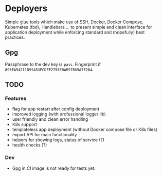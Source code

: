 # Deployers

Simple glue tools which make use of SSH, Docker, Docker Compose, Kubernetes (tbd), Handlebars ...
to present simple and clean interface for application deployment while enforcing standard and (hopefully) best practices.


## Gpg

Passphrase to the dev key is `pass`. Fingerprint if `895EA94211D99463FCDEF2753E0AB97B69A7F284`.


## TODO

### Features
- flag for app restart after config deployment
- improved logging (with professional logger lib)
- user friendly and clean error handling
- K8s support
- templateless app deployment (without Docker compose file or K8s files)
- export API for main functionality
- helpers for showing logs, status of service (?)
- health checks (?)

### Dev
- Gpg in CI image is not ready for tests yet.


